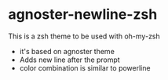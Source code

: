 # agnoster-newline-zsh
This is a zsh theme to be used with oh-my-zsh
- it's based on agnoster theme 
- Adds new line after the prompt
- color combination is similar to powerline
